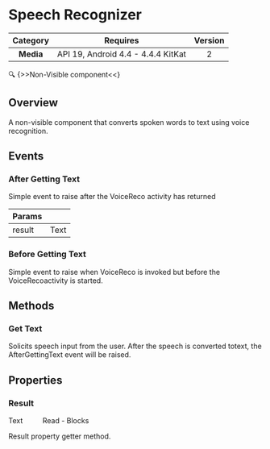 # Speech Recognizer

| Category | Requires | Version |
|:--------:|:-------:|:--------:|
|**Media**|<span class="chip chip-any">API 19, Android 4.4 - 4.4.4 KitKat</span>|<span class="chip chip-number">2</span>|

:mag: {>>Non-Visible component<<}

## Overview

A non-visible component that converts spoken words to text using voice recognition.

## Events

### After Getting Text

Simple event to raise after the VoiceReco activity has returned

<div class="block" ai2-block="event" not-rendered="true" value="%7B%22componentName%22:%20%22Speech%20Recognizer%22,%20%22name%22:%20%22After%20Getting%20Text%22,%20%22param%22:%20%5B%22result%22%5D%7D"></div>

| Params | []() |
|--------|------|
|result|<span class="chip chip-text">Text</span>|

### Before Getting Text

Simple event to raise when VoiceReco is invoked but before the VoiceRecoactivity is started.

<div class="block" ai2-block="event" not-rendered="true" value="%7B%22componentName%22:%20%22Speech%20Recognizer%22,%20%22name%22:%20%22Before%20Getting%20Text%22,%20%22param%22:%20%5B%5D%7D"></div>

## Methods

### Get Text

Solicits speech input from the user. After the speech is converted totext, the AfterGettingText event will be raised.

<div class="block" ai2-block="method" not-rendered="true" value="%7B%22componentName%22:%20%22Speech%20Recognizer%22,%20%22name%22:%20%22Get%20Text%22,%20%22output%22:%20false,%20%22param%22:%20%5B%5D%7D"></div>

## Properties

### Result

<span class="chip chip-text">Text</span><span style="user-select: none;">&nbsp;&nbsp;&nbsp;&nbsp;&nbsp;&nbsp;&nbsp;&nbsp;&nbsp;&nbsp;</span><span class="chip chip-rw">Read</span><span style="user-select: none;">&nbsp;</span>-<span style="user-select: none;">&nbsp;</span><span class="chip chip-bd">Blocks</span><span style="user-select: none;">&nbsp;</span>

Result property getter method.

<div class="block" ai2-block="property" not-rendered="true" value="%7B%22componentName%22:%20%22Speech%20Recognizer%22,%20%22name%22:%20%22Result%22,%20%22getter%22:%20true%7D"></div>

